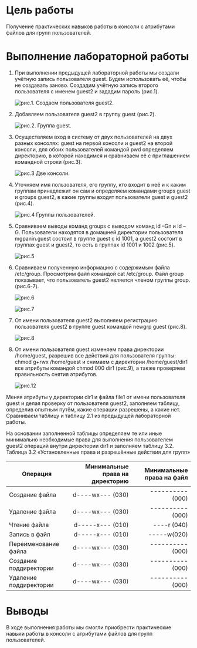 # Цель работы

Получение практических навыков работы в консоли с атрибутами файлов для групп пользователей.

# Выполнение лабораторной работы

1. При выполнении предыдущей лабораторной работы мы создали учётную запись пользователя guest. Будем использовать её, чтобы не создавать заново. Создадим учётную запись второго пользователя с именем guest2 и зададим пароль (рис.1).

   ![рис.1. Создаем пользователя guest2.](https://sun9-51.userapi.com/impg/Kp46RtcBXCM8LX43j2J2aDaw-EE561FYxHi_Ow/ae85hLxig70.jpg?size=930x707&quality=96&sign=1d39be5ddbc30214a613836a4b2adaec&type=album)

2. Добавляем пользователя guest2 в группу guest  (рис.2).

   ![рис.2. Группа guest.](22.png)

3. Осуществляем вход в систему от двух пользователей на двух разных консолях: guest на первой консоли и guest2 на второй консоли, для обоих пользователей командой pwd определяем директорию, в которой находимся и сравниваем её с приглашением командной строки  (рис.3).

   ![рис.3 Две консоли.](33.png)

4. Уточняем имя пользователя, его группу, кто входит в неё и к каким группам принадлежит он сам и определяем командами groups guest и groups guest2, в какие группы входят пользователи guest и guest2  (рис.4).

   ![рис.4 Группы пользователей.](44.png)

5. Сравниваем выводы команд groups с выводом команд id –Gn и id –G. Пользователи находятся в домашней директории пользователя mgpanin.guest состоит в группе guest с id 1001, а guest2 состоит в группах guest и guest2, то есть в группах id 1001 и 1002 (рис.5).

   ![рис.5](55.png)

6. Сравниваем полученную информацию с содержимым файла /etc/group. Просмотрим файл командой cat /etc/group. Файл group показывает, что пользователь guest2 является членом группы group. (рис.6-7).

   ![рис.6](66.png)

   ![рис.7](77.png)

7. От имени пользователя guest2 выполняем регистрацию пользователя guest2 в группе guest командой newgrp guest  (рис.8).

   ![рис.8](88.png)

8. От имени пользователя guest изменяем права директории /home/guest, разрешив все действия для пользователя группы: chmod g+rwx /home/guest и снимаем с директории /home/guest/dir1 все атрибуты командой chmod 000 dir1 (рис.9), а также проверяем правильность снятия атрибутов.

   ![рис.12](99.png)

Меняя атрибуты у директории dir1 и файла file1 от имени пользователя guest и делая проверку от пользователя guest2, заполняем таблицу, определив опытным путём, какие операции разрешены, а какие нет. Сравниваем таблицу и таблицу 2.1 из предыдущей лабораторной работы.

На основании заполненной таблицы определяем те или иные минимально необходимые права для выполнения пользователем guest2 операций внутри директории dir1 и заполняем таблицу 3.2.
      Таблица 3.2 «Установленные права и разрешённые действия для групп»

Операция	           |Минимальные права на директорию	|Минимальные права на файл
---------------------  |-------------------------------:|-------------------------:
Создание файла         |d----wx--- (030)	            | ----------(000)
Удаление файла	       |d----wx--- (030)	            | ----------(000)
Чтение файла	       |d-----x--- (010)	            | ----r	(040)
Запись в файл	       |d-----x--- (010)	            | -----w(020)
Переименование файла   |d----wx--- (030)	            | ----------(000)
Создание поддиректории |d----wx--- (030)	            | ----------(000)
Удаление поддиректории |d----wx--- (030)	            | ----------(000)



# Выводы

В ходе выполнения работы мы смогли приобрести практические навыки работы в консоли с атрибутами файлов для групп пользователей.

